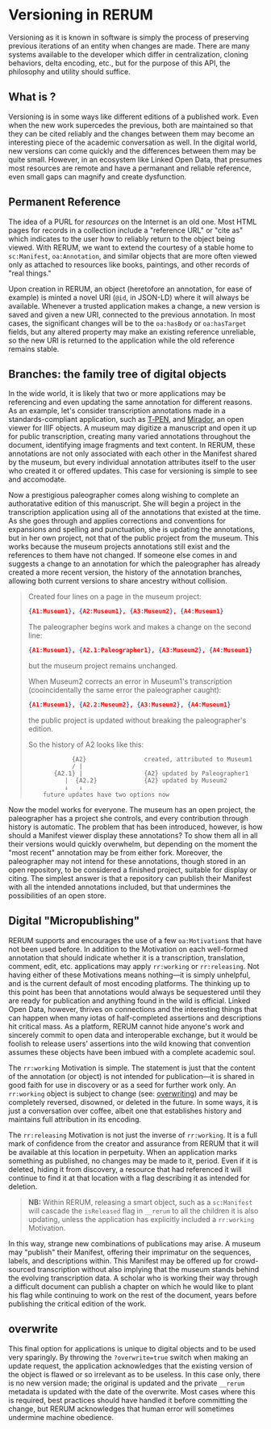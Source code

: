# Versioning in RERUM

Versioning as it is known in software is simply the process of preserving
previous iterations of an entity when changes are made. There are many systems
available to the developer which differ in centralization, cloning behaviors,
delta encoding, etc., but for the purpose of this API, the philosophy and utility
should suffice.

## What is ?

Versioning is in some ways like different editions of a published work. Even when
the new work supercedes the previous, both are maintained so that they can be cited
reliably and the changes between them may become an interesting piece of the academic
conversation as well. In the digital world, new versions can come quickly and the
differences between them may be quite small. However, in an ecosystem like Linked
Open Data, that presumes most resources are remote and have a permanant and reliable
reference, even small gaps can magnify and create dysfunction.

## Permanent Reference

The idea of a <abbreviation title="Permanent Uniform Resource Locator">PURL</abbreviation>
for *resources* on the Internet is an old one. Most HTML pages for records in a collection
include a "reference URL" or "cite as" which indicates to the user how to reliably return
to the object being viewed. With RERUM, we want to extend the courtesy of a stable home
to `sc:Manifest`, `oa:Annotation`, and similar objects that are more often viewed only
as attached to resources like books, paintings, and other records of "real things."

Upon creation in RERUM, an object (heretofore an annotation, for ease of example) is
minted a novel URI (`@id`, in JSON-LD) where it will always be available. Whenever a
trusted application makes a change, a new version is saved and given a new URI,
connected to the previous annotation. In most cases, the significant changes will be
to the `oa:hasBody` or `oa:hasTarget` fields, but any altered property may make an
existing reference unreliable, so the new URI is returned to the application while 
the old reference remains stable.

## Branches: the family tree of digital objects

In the wide world, it is likely that two or more applications may be referencing and
even updating the same annotation for different reasons. As an example, let's consider
transcription annotations made in a standards-compliant application, such as [T&#8209;PEN](http://t-pen.org),
and [Mirador](http://projectmirador.org), an open viewer for IIIF objects. A museum may
digitize a manuscript and open it up for public transcription, creating many varied
annotations throughout the document, identifying image fragments and text content. In
RERUM, these annotations are not only associated with each other in the Manifest shared
by the museum, but every individual annotation attributes itself to the user who created
it or offered updates. This case for versioning is simple to see and accomodate. 

Now a prestigious paleographer comes along wishing to complete an authoratative edition of
this manuscript. She will begin a project in the transcription application using all of the
annotations that existed at the time. As she goes through and applies corrections and
conventions for expansions and spelling and punctuation, she is updating the annotations,
but in her own project, not that of the public project from the museum. This works because
the museum projects annotations still exist and the references to them have not changed.
If someone else comes in and suggests a change to an annotation for which the paleographer
has already created a more recent version, the history of the annotation branches, allowing
both current versions to share ancestry without collision.

> Created four lines on a page in the museum project:
> ```json
> {A1:Museum1}, {A2:Museum1}, {A3:Museum2}, {A4:Museum1}
> ```
> The paleographer begins work and makes a change on the second line:
> ```json
> {A1:Museum1}, {A2.1:Paleographer1}, {A3:Museum2}, {A4:Museum1}
> ```
> but the museum project remains unchanged.
> 
> When Museum2 corrects an error in Museum1's transcription 
> (cooincidentally the same error the paleographer caught):
> ```json
> {A1:Museum1}, {A2.2:Museum2}, {A3:Museum2}, {A4:Museum1}
> ```
> the public project is updated without breaking the paleographer's edition.
> 
> So the history of A2 looks like this:
> ```monospaced
>             {A2}                created, attributed to Museum1
>             / |
>        {A2.1} |                 {A2} updated by Paleographer1
>           |  {A2.2}             {A2} updated by Museum2
>           ↓   ↓
>     future updates have two options now
> ``` 

Now the model works for everyone. The museum has an open project, the paleographer has a
project she controls, and every contribution through history is automatic. The problem
that has been introduced, however, is how should a Manifest viewer display these annotations?
To show them all in all their versions would quickly overwhelm, but depending on the moment
the "most recent" annotation may be from either fork. Moreover, the paleographer may not
intend for these annotations, though stored in an open repository, to be considered a
finished project, suitable for display or citing. The simplest answer is that a repository
can publish their Manifest with all the intended annotations included, but that undermines
the possibilities of an open store.

## Digital "Micropublishing"

RERUM supports and encourages the use of a few `oa:Motivation`s that have not been used
before. In addition to the Motivation on each well-formed annotation that should indicate
whether it is a transcription, translation, comment, edit, etc. applications may apply
`rr:working` or `rr:releasing`. Not having either of these Motivations means nothing—it
is simply unhelpful, and is the current default of most encoding platforms. The thinking
up to this point has been that annotations would always be sequestered until they are ready
for publication and anything found in the wild is official. Linked Open Data, however, thrives
on connections and the interesting things that can happen when many iotas of half-completed
assertions and descriptions hit critical mass. As a platform, RERUM cannot hide anyone's
work and sincerely commit to open data and interoperable exchange, but it would be foolish
to release users' assertions into the wild knowing that convention assumes these objects
have been imbued with a complete academic soul.

The `rr:working` Motivation is simple. The statement is just that the content of the
annotation (or object) is not intended for publication—it is shared in good faith for use
in discovery or as a seed for further work only. An `rr:working` object is subject to
change (see: [overwriting](#overwrite)) and may be completely reversed, disowned, or deleted
in the future. In some ways, it is just a conversation over coffee, albeit one that
establishes history and maintains full attribution in its encoding.

The `rr:releasing` Motivation is not just the inverse of `rr:working`. It is a full
mark of confidence from the creator and assurance from RERUM that it will be available
at this location in perpetuity. When an application marks something as published, no
changes may be made to it, period. Even if it is deleted, hiding it from discovery, a
resource that had referenced it will continue to find it at that location with a flag
describing it as intended for deletion.

> **NB:** Within RERUM, releasing a smart object, such as a `sc:Manifest` will cascade the
> `isReleased` flag in `__rerum` to all the children it is also updating, unless the application
> has explicitly included a `rr:working` Motivation.

In this way, strange new combinations of publications may arise. A museum may "publish"
their Manifest, offering their imprimatur on the sequences, labels, and descriptions
within. This Manifest may be offered up for crowd-sourced transcription without also
implying that the museum stands behind the evolving transcription data. A scholar who
is working their way through a difficult document can publish a chapter on which he
would like to plant his flag while continuing to work on the rest of the document,
years before publishing the critical edition of the work.

## overwrite

This final option for applications is unique to digital objects and to be used very 
sparingly. By throwing the `?overwrite=true` switch when making an update request,
the application acknowledges that the existing version of the object is flawed or
so irrelevant as to be useless. In this case only, there is no new version made;
the original is updated and the private `__rerum` metadata is updated with the date
of the overwrite. Most cases where this is required, best practices should have handled
it before committing the change, but RERUM acknowledges that human error will
sometimes undermine machine obedience.
